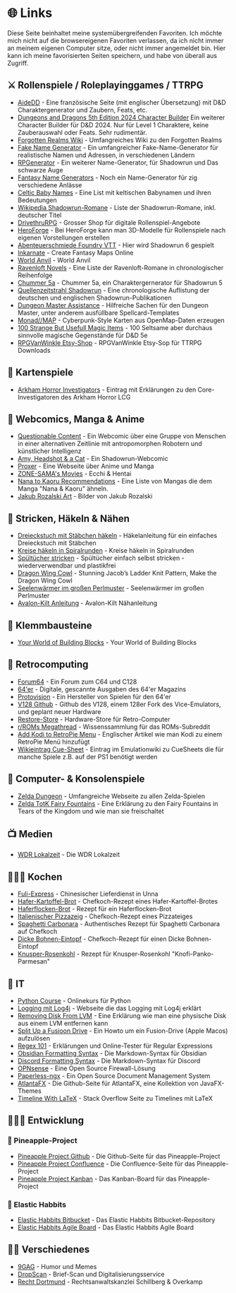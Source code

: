 # 🌐 Links

Diese Seite beinhaltet meine systemübergreifenden Favoriten. Ich möchte mich nicht auf die browsereigenen Favoriten verlassen, da ich nicht immer an meinem eigenen Computer sitze, oder nicht immer angemeldet bin. Hier kann ich meine favorisierten Seiten speichern, und habe von überall aus Zugriff.

## ⚔️ Rollenspiele / Roleplayinggames / TTRPG

* [AideDD](https://www.aidedd.org/en/) - Eine französische Seite (mit englischer Übersetzung) mit D&D Charaktergenerator und Zaubern, Feats, etc.
* [Dungeons and Dragons 5th Edition 2024 Character Builder](https://birddie721.github.io/5e2024Builder/) Ein weiterer Character Builder für D&D 2024. Nur für Level 1 Charaktere, keine Zauberauswahl oder Feats. Sehr rudimentär.
* [Forgotten Realms Wiki](https://forgottenrealms.fandom.com/wiki/Main_Page) - Umfangreiches Wiki zu den Forgotten Realms
* [Fake Name Generator](https://de.fakenamegenerator.com/) - Ein umfangreicher Fake-Name-Generator für realistische Namen und Adressen, in verschiedenen Ländern
* [RPGenerator](https://rpgenerator.net) - Ein weiterer Name-Generator, für Shadowrun und Das schwarze Auge
* [Fantasy Name Generators](https://www.fantasynamegenerators.com/) - Noch ein Name-Generator für zig verschiedene Anlässe
* [Celtic Baby Names](https://www.parents.com/celtic-baby-names-2562526) - Eine List mit keltischen Babynamen und ihren Bedeutungen
* [Wikipedia Shadowrun-Romane](https://de.wikipedia.org/wiki/Liste_der_Shadowrun-Romane) - Liste der Shadowrun-Romane, inkl. deutscher Titel
* [DrivethruRPG](https://www.drivethrurpg.com/) - Grosser Shop für digitale Rollenspiel-Angebote
* [HeroForge](https://www.heroforge.com/) - Bei HeroForge kann man 3D-Modelle für Rollenspiele nach eigenen Vorstellungen erstellen
* [Abenteuerschmiede Foundry VTT](https://foundry.rasppnp.com) - Hier wird Shadowrun 6 gespielt
* [Inkarnate](https://inkarnate.com/) - Create Fantasy Maps Online
* [World Anvil](https://www.worldanvil.com) - World Anvil
* [Ravenloft Novels](https://www.fictiondb.com/series/ravenloft~13475.htm) - Eine Liste der Ravenloft-Romane in chronologischer Reihenfolge
* [Chummer 5a](https://github.com/chummer5a/chummer5a) - Chummer 5a, ein Charaktergernerator für Shadowrun 5
* [Quellenzeitstrahl Shadowrun](https://shadowhelix.de/Meta:Quellenzeitstrahl#2010er) - Eine chronologische Auflistung der deutschen und englischen Shadowrun-Publikationen
* [Dungeon Master Assistance](https://olddungeonmaster.com/) - Hilfreiche Sachen für den Dungeon Master, unter anderem ausfüllbare Spellcard-Templates
* [Monad//MAP](https://monad-map.fatman.dev/) - Cyberpunk-Style Karten aus OpenMap-Daten erzeugen
* [100 Strange But Usefull Magic Items](http://www.sahuntbooks.com/blog/d100-wondrous-magic-items-for-dd-5e) - 100 Seltsame aber durchaus sinnvolle magische Gegenstände für D&D 5e
* [RPGVanWinkle Etsy-Shop](https://www.etsy.com/shop/rpgvanwinkle) - RPGVanWinkle Etsy-Sop für TTRPG Downloads

## 🎴 Kartenspiele

* [Arkham Horror Investigators](https://atlasofarkham.wordpress.com/the-rolodex-introduction/rolodex/core-set-investigators/) - Eintrag mit Erklärungen zu den Core-Investigatoren des Arkham Horror LCG

## 🤖 Webcomics, Manga & Anime

* [Questionable Content](https://www.questionablecontent.net) - Ein Webcomic über eine Gruppe von Menschen in einer alternativen Zeitlinie mit antropomorphen Robotern und künstlicher Intelligenz
* [Amy, Headshot & a Cat](https://www.shadowrun-webcomic.ch/) - Ein Shadowrun-Webcomic
* [Proxer](https://proxer.me) - Eine Webseite über Anime und Manga
* [ZONE-SAMA's Movies](https://zone-sama.newgrounds.com/movies/) - Ecchi & Hentai
* [Nana to Kaoru Recommendations](https://www.anime-planet.com/manga/nana-to-kaoru/recommendations) - Eine Liste von Mangas die dem Manga "Nana & Kaoru" ähneln.
* [Jakub Rozalski Art](https://www.jrozalski.com/) - Bilder von Jakub Rozalski

## 🧶 Stricken, Häkeln & Nähen

* [Dreieckstuch mit Stäbchen häkeln](https://lisibloggt.com/2018/02/21/anleitung-einfaches-dreiecks-tuch-mit-staebchen-haekeln/) - Häkelanleitung für ein einfaches Dreieckstuch mit Stäbchen
* [Kreise häkeln in Spiralrunden](https://ribbelmonster.de/kreise-haekeln-in-spiralrunden/) - Kreise häkeln in Spiralrunden
* [Spültücher stricken](https://www.smarticular.net/spueltuch-stricken-wiederverwendbar-plastikfrei/) - Spültücher einfach selbst stricken - wiederverwendbar und plastikfrei
* [Dragon Wing Cowl](https://www.jessieathome.com/knit-dragon-wing-cowl/) - Stunning Jacob’s Ladder Knit Pattern, Make the Dragon Wing Cowl
* [Seelenwärmer im großen Perlmuster](https://stricken-haekeln.de/seelenwaermer-im-grossen-perlmuster/) - Seelenwärmer im großen Perlmuster
* [Avalon-Kilt Anleitung](https://naeherin-von-avalon.jimdofree.com/2018/05/19/avalon-kilt-anleitung/) - Avalon-Kilt Nähanleitung

## 🧱 Klemmbausteine

* [Your World of Building Blocks](https://yourwobb.com/) - Your World of Building Blocks

## 👾 Retrocomputing

* [Forum64](https://www.forum64.de) - Ein Forum zum C64 und C128
* [64'er](https://www.64er-magazin.de/index.html) - Digitale, gescannte Ausgaben des 64'er Magazins
* [Protovision](https://www.protovision.games) - Ein Hersteller von Spielen für den 64'er
* [V128 Github](https://github.com/V128Team/) - Github des V128, einem 128er Fork des Vice-Emulators, und geplant neuer Hardware
* [Restore-Store](https://restore-store.de) - Hardware-Store für Retro-Computer
* [r/ROMs Megathread](https://r-roms.github.io/) - Wissenssammlung für das ROMs-Subreddit
* [Add Kodi to RetroPie Menu](https://www.raspberrypi-spy.co.uk/2022/05/add-kodi-to-retropie-menu/) - Englischer Artikel wie man Kodi zu einem RetroPie Menü hinzufügt
* [Wikieintrag Cue-Sheet](https://www.raspberrypi-spy.co.uk/2022/05/add-kodi-to-retropie-menu/) - Eintrag im Emulationwiki zu CueSheets die für manche Spiele z.B. auf der PS1 benötigt werden

## 🚀 Computer- & Konsolenspiele

* [Zelda Dungeon](https://www.zeldadungeon.net/) - Umfangreiche Webseite zu allen Zelda-Spielen
* [Zelda TotK Fairy Fountains](https://www.nintendolife.com/guides/zelda-tears-of-the-kingdom-all-great-fairy-fountain-locations-how-to-unlock) - Eine Erklärung zu den Fairy Fountains in Tears of the Kingdom und wie man sie freischaltet

## 📺 Medien

* [WDR Lokalzeit](https://www1.wdr.de/lokalzeit/fernsehen/index.html) - Die WDR Lokalzeit

## 👨🏼‍🍳 Kochen

* [Fuli-Express](https://www.fuli-express.de/index.php?cat=Speisekarte) - Chinesischer Lieferdienst in Unna
* [Hafer-Kartoffel-Brot](https://www.chefkoch.de/rezepte/1467981251640120/Hafer-Kartoffel-Brot.html) - Chefkoch-Rezept eines Hafer-Kartoffel-Brotes
* [Haferflocken-Brot](https://slowcooker.de/wohin-mit-all-dem-mehl-einfaches-haferflockenbrot/) - Rezept für ein Haferflocken-Brot
* [Italienischer Pizzazeig](https://www.chefkoch.de/rezepte/716331174378295/Italienischer-Pizzateig.html) - Chefkoch-Rezept eines Pizzateiges
* [Spaghetti Carbonara](https://www.chefkoch.de/rezepte/3716921562602313/Spaghetti-Carbonara.html) - Authentisches Rezept für Spaghetti Carbonara auf Chefkoch
* [Dicke Bohnen-Eintopf](https://www.chefkoch.de/rezepte/2258371361219791/Dicke-Bohnen-Eintopf.html) - Chefkoch-Rezept für einen Dicke Bohnen-Eintopf
* [Knusper-Rosenkohl](https://www.waz.de/ratgeber-wissen/kochen-rezepte/article407661895/rezept-knusper-rosenkohl.html) - Rezept für Knusper-Rosenkohl "Knofi-Panko-Parmesan"

## 💾 IT

* [Python Course](https://python-course.eu/) - Onlinekurs für Python
* [Logging mit Log4j](https://www.torsten-horn.de/techdocs/java-log4j.htm) - Webseite die das Logging mit Log4j erklärt
* [Removing Disk From LVM](https://www.linuxquestions.org/questions/linux-newbie-8/removing-physical-disk-from-lvm-via-pvmove-707477/) - Eine Erklärung wie man eine physische Disk aus einem LVM entfernen kann
* [Split Up a Fusioon Drive](https://www.macworld.com/article/219800/how-to-split-up-a-fusion-drive.html) - Ein Howto um ein Fusion-Drive (Apple Macos) aufzulösen
* [Regex 101](https://regex101.com/) - Erklärungen und Online-Tester für Regular Expressions
* [Obsidian Formatting Syntax](https://help.obsidian.md/syntax) - Die Markdown-Syntax für Obsidian
* [Discord Formatting Syntax](https://support.discord.com/hc/en-us/articles/210298617-Markdown-Text-101-Chat-Formatting-Bold-Italic-Underline) - Die Markdown-Syntax für Discord
* [OPNsense](https://opnsense.org/) - Eine Open Source Firewall-Lösung
* [Paperless-ngx](https://docs.paperless-ngx.com/) - Ein Open Source Document Management System
* [AtlantaFX](https://github.com/mkpaz/atlantafx) - Die Github-Seite für AtlantaFX, eine Kollektion von JavaFX-Themes
* [Timeline With LaTeX](https://stackoverflow.com/questions/217834/how-to-create-a-timeline-with-latex) - Stack Overflow Seite zu Timelines mit LaTeX

## 🧑🏼‍💻 Entwicklung

### 🍍 Pineapple-Project
* [Pineapple Project Github](https://github.com/spehle/pineapple-project) - Die Github-Seite für das Pineapple-Project
* [Pineapple Project Confluence](https://pineapple-project.atlassian.net/wiki/spaces/PINE/overview) - Die Confluence-Seite für das Pineapple-Project
* [Pineapple Project Kanban](https://pineapple-project.atlassian.net/jira/software/projects/PINE/boards/1) - Das Kanban-Board für das Pineapple-Project
### 🚩 Elastic Habbits
* [Elastic Habbits Bitbucket](https://bitbucket.org/elastic-habits/elastic-habits-app/src/main/) - Das Elastic Habbits Bitbucket-Repository
* [Elastic Habbits Agile Board](https://elastic-habits.atlassian.net/jira/software/projects/EH/boards/1) - Das Elastic Habbits Agile Board

## 🍎🍐 Verschiedenes

* [9GAG](https://9gag.com) - Humor und Memes
* [DropScan](https://secure.dropscan.de/mailings) - Brief-Scan und Digitalisierungsservice
* [Recht Dortmund](https://www.recht-dortmund.de/) - Rechtsanwaltskanzlei Schillberg & Overkamp


